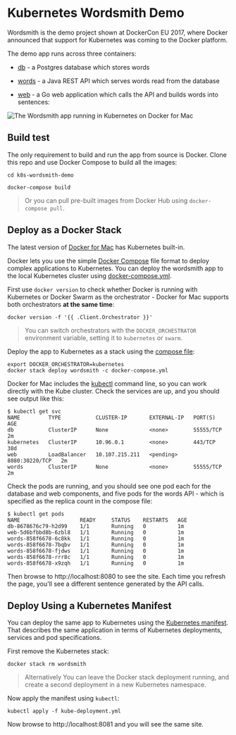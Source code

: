 # Kubernetes Wordsmith Demo

Wordsmith is the demo project shown at DockerCon EU 2017, where Docker announced that support for Kubernetes was coming to the Docker platform.

The demo app runs across three containers:

- [db](db/Dockerfile) - a Postgres database which stores words

- [words](words/Dockerfile) - a Java REST API which serves words read from the database

- [web](web/Dockerfile) - a Go web application which calls the API and builds words into sentences:

![The Wordsmith app running in Kubernetes on Docker for Mac](img/dockercon_EU_17.jpg)

## Build test

The only requirement to build and run the app from source is Docker. Clone this repo and use Docker Compose to build all the images:

```
cd k8s-wordsmith-demo

docker-compose build
```

> Or you can pull pre-built images from Docker Hub using `docker-compose pull`.


## Deploy as a Docker Stack

The latest version of [Docker for Mac](https://www.docker.com/docker-mac) has Kubernetes built-in. 

Docker lets you use the simple [Docker Compose](https://docs.docker.com/compose/) file format to deploy complex applications to Kubernetes. You can deploy the wordsmith app to the local Kubernetes cluster using [docker-compose.yml](docker-compose.yml).

First use `docker version` to check whether Docker is running with Kubernetes or Docker Swarm as the orchestrator - Docker for Mac supports both orchestrators **at the same time**:

```
docker version -f '{{ .Client.Orchestrator }}'
```

> You can switch orchestrators with the `DOCKER_ORCHESTRATOR` environment variable, setting it to `kubernetes` or `swarm`.

Deploy the app to Kubernetes as a stack using the [compose file](docker-compose.yml):

```
export DOCKER_ORCHESTRATOR=kubernetes
docker stack deploy wordsmith -c docker-compose.yml
```

Docker for Mac includes the [kubectl](https://kubernetes.io/docs/reference/kubectl/overview/) command line, so you can work directly with the Kube cluster. Check the services are up, and you should see output like this:

```
$ kubectl get svc
NAME         TYPE           CLUSTER-IP       EXTERNAL-IP   PORT(S)          AGE
db           ClusterIP      None             <none>        55555/TCP        2m
kubernetes   ClusterIP      10.96.0.1        <none>        443/TCP          38d
web          LoadBalancer   10.107.215.211   <pending>     8080:30220/TCP   2m
words        ClusterIP      None             <none>        55555/TCP        2m
```

Check the pods are running, and you should see one pod each for the database and web components, and five pods for the words API - which is specified as the replica count in the compose file:

```
$ kubectl get pods
NAME                   READY     STATUS    RESTARTS   AGE
db-8678676c79-h2d99    1/1       Running   0          1m
web-5d6bfbbd8b-6zbl8   1/1       Running   0          1m
words-858f6678-6c8kk   1/1       Running   0          1m
words-858f6678-7bqbv   1/1       Running   0          1m
words-858f6678-fjdws   1/1       Running   0          1m
words-858f6678-rrr8c   1/1       Running   0          1m
words-858f6678-x9zqh   1/1       Running   0          1m
```

Then browse to http://localhost:8080 to see the site. Each time you refresh the page, you'll see a different sentence generated by the API calls.


## Deploy Using a Kubernetes Manifest

You can deploy the same app to Kubernetes using the [Kubernetes manifest](kube-deployment.yml). That describes the same application in terms of Kubernetes deployments, services and pod specifications.

First remove the Kubernetes stack:

```
docker stack rm wordsmith
```

> Alternatively You can leave the Docker stack deployment running, and create a second deployment in a new Kubernetes namespace.

Now apply the manifest using `kubectl`:

```
kubectl apply -f kube-deployment.yml
```

Now browse to http://localhost:8081 and you will see the same site.
